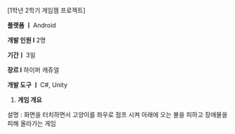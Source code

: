 [1학년 2학기 게임잼 프로젝트]

**플랫폼 ㅣ** Android

**개발 인원 l** 2명

**기간ㅣ** 3일

**장르 l** 하이퍼 캐쥬얼

**개발 도구 ㅣ** C#, Unity

1. **게임 개요**

설명 : 화면을 터치하면서 고양이를 좌우로 점프 시켜 아래에 오는 불을 피하고 장애물을 피해 올라가는 게임
